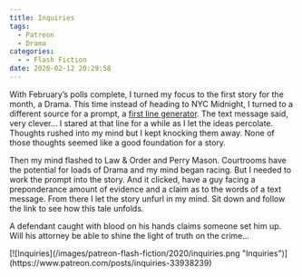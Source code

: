 ```yaml
---
title: Inquiries
tags:
  - Patreon
  - Drama
categories:
  - - Flash Fiction
date: 2020-02-12 20:29:58
---
```


With February’s polls complete, I turned my focus to the first story for the month, a Drama. This time instead of heading to NYC Midnight, I turned to a different source for a prompt, a [first line generator](https://writingexercises.co.uk/firstlinegenerator.php). The text message said, very clever… I stared at that line for a while as I let the ideas percolate. Thoughts rushed into my mind but I kept knocking them away. None of those thoughts seemed like a good foundation for a story.<!-- more -->

Then my mind flashed to Law & Order and Perry Mason. Courtrooms have the potential for loads of Drama and my mind began racing. But I needed to work the prompt into the story. And it clicked, have a guy facing a preponderance amount of evidence and a claim as to the words of a text message. From there I let the story unfurl in my mind. Sit down and follow the link to see how this tale unfolds.

A defendant caught with blood on his hands claims someone set him up. Will his attorney be able to shine the light of truth on the crime...

<div class="center">[![Inquiries](/images/patreon-flash-fiction/2020/inquiries.png "Inquiries")](https://www.patreon.com/posts/inquiries-33938239)</div>